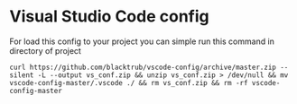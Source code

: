 # Visual Studio Code config

For load this config to your project you can simple run this command in directory of project
```
curl https://github.com/blacktrub/vscode-config/archive/master.zip --silent -L --output vs_conf.zip && unzip vs_conf.zip > /dev/null && mv vscode-config-master/.vscode ./ && rm vs_conf.zip && rm -rf vscode-config-master
```
